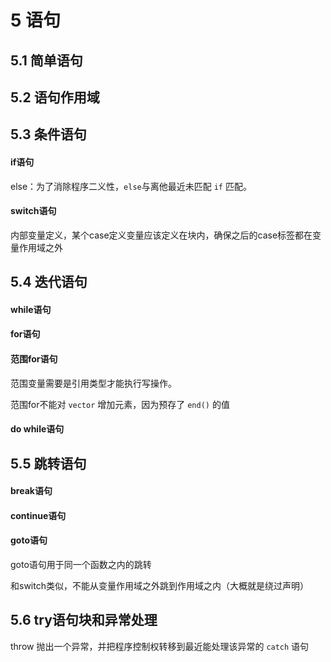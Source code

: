 # 5 语句

## 5.1 简单语句



## 5.2  语句作用域



## 5.3 条件语句

#### if语句

else：为了消除程序二义性，`else`与离他最近未匹配 `if` 匹配。

#### switch语句

内部变量定义，某个case定义变量应该定义在块内，确保之后的case标签都在变量作用域之外



## 5.4 迭代语句

#### while语句

#### for语句

#### 范围for语句

范围变量需要是引用类型才能执行写操作。

范围for不能对 `vector` 增加元素，因为预存了 `end()` 的值

#### do while语句



## 5.5 跳转语句

#### break语句

#### continue语句

#### goto语句

goto语句用于同一个函数之内的跳转

和switch类似，不能从变量作用域之外跳到作用域之内（大概就是绕过声明）



## 5.6 try语句块和异常处理

throw 抛出一个异常，并把程序控制权转移到最近能处理该异常的 `catch` 语句